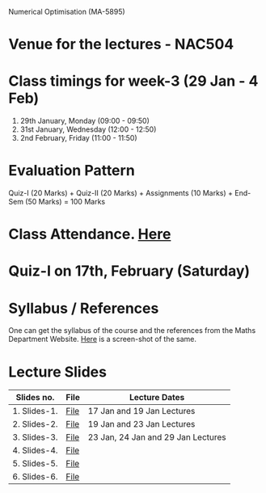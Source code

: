Numerical Optimisation (MA-5895)
# Venue for the lectures - NAC504
# Class timings for week-3 (29 Jan - 4 Feb)
1. 29th January, Monday (09:00 - 09:50)
2. 31st January, Wednesday (12:00 - 12:50)
3. 2nd February, Friday (11:00 - 11:50)

# Evaluation Pattern 
Quiz-I (20 Marks) + Quiz-II (20 Marks) + Assignments (10 Marks) + End-Sem (50 Marks) = 100 Marks

# Class Attendance. [Here](https://docs.google.com/spreadsheets/d/1DpNrckNJ3z8MhdGJzkhQ-7BGjq6DDEwfPqk4QskMPcI/edit?usp=sharing)

# Quiz-I on 17th, February (Saturday)

# Syllabus / References 
One can get the syllabus of the course and the references from the Maths Department Website. [Here](Lecture_slides_etc/MA-5895_syllabus.png) is a screen-shot of the same.

# Lecture Slides
| Slides no. | File | Lecture Dates |
| ---------- | ---- | ------------- |
|1. Slides-1.|[File](Lecture_slides_etc/slides-1.pdf) | 17 Jan and 19 Jan Lectures|
|2. Slides-2.|[File](Lecture_slides_etc/slides-2.pdf) | 19 Jan and 23 Jan Lectures|
|3. Slides-3.|[File](Lecture_slides_etc/slides-3.pdf) | 23 Jan, 24 Jan and 29 Jan Lectures|
|4. Slides-4.|[File](Lecture_slides_etc/slides-4.pdf) |  |
|5. Slides-5.|[File](Lecture_slides_etc/slides-5.pdf) |  |
|6. Slides-6.|[File](Lecture_slides_etc/slides-6.pdf) |  |
